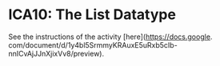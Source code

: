 # ICA10: The List Datatype
See the instructions of the activity [here](https://docs.google.
com/document/d/1y4bl5SrmmyKRAuxE5uRxb5cIb-nnICvAjJJnXjixVv8/preview).

